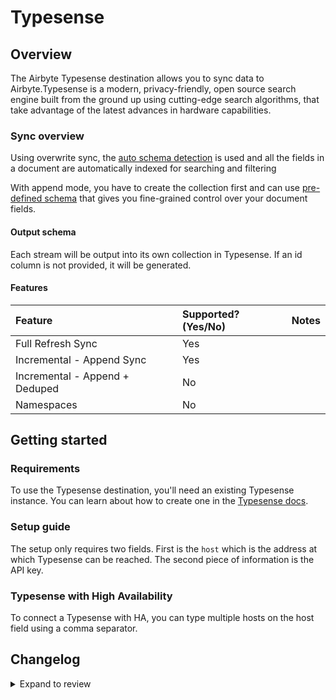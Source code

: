 # Typesense

## Overview

The Airbyte Typesense destination allows you to sync data to Airbyte.Typesense is a modern, privacy-friendly, open source search engine built from the ground up using cutting-edge search algorithms, that take advantage of the latest advances in hardware capabilities.

### Sync overview

Using overwrite sync, the [auto schema detection](https://typesense.org/docs/0.23.1/api/collections.html#with-auto-schema-detection) is used and all the fields in a document are automatically indexed for searching and filtering

With append mode, you have to create the collection first and can use [pre-defined schema](https://typesense.org/docs/0.23.1/api/collections.html#with-pre-defined-schema) that gives you fine-grained control over your document fields.

#### Output schema

Each stream will be output into its own collection in Typesense. If an id column is not provided, it will be generated.

#### Features

| Feature                        | Supported?\(Yes/No\) | Notes |
| :----------------------------- | :------------------- | :---- |
| Full Refresh Sync              | Yes                  |       |
| Incremental - Append Sync      | Yes                  |       |
| Incremental - Append + Deduped | No                   |       |
| Namespaces                     | No                   |       |

## Getting started

### Requirements

To use the Typesense destination, you'll need an existing Typesense instance. You can learn about how to create one in the [Typesense docs](https://typesense.org/docs/guide/install-typesense.html).

### Setup guide

The setup only requires two fields. First is the `host` which is the address at which Typesense can be reached. The second piece of information is the API key.

### Typesense with High Availability

To connect a Typesense with HA, you can type multiple hosts on the host field using a comma separator.

## Changelog

<details>
  <summary>Expand to review</summary>

| Version | Date       | Pull Request                                             | Subject                                                                                     |
| :------ | :--------- | :------------------------------------------------------- | :------------------------------------------------------------------------------------------ |
| 0.1.43 | 2025-03-08 | [55373](https://github.com/airbytehq/airbyte/pull/55373) | Update dependencies |
| 0.1.42 | 2025-03-01 | [54910](https://github.com/airbytehq/airbyte/pull/54910) | Update dependencies |
| 0.1.41 | 2025-02-22 | [53929](https://github.com/airbytehq/airbyte/pull/53929) | Update dependencies |
| 0.1.40 | 2025-02-08 | [53387](https://github.com/airbytehq/airbyte/pull/53387) | Update dependencies |
| 0.1.39 | 2025-02-04 | [49984](https://github.com/airbytehq/airbyte/pull/49984) | Typo default port |
| 0.1.38 | 2025-02-04 | [53131](https://github.com/airbytehq/airbyte/pull/53131) | Document id is overwritten by writer |
| 0.1.37 | 2025-02-01 | [52945](https://github.com/airbytehq/airbyte/pull/52945) | Update dependencies |
| 0.1.36 | 2025-01-25 | [52170](https://github.com/airbytehq/airbyte/pull/52170) | Update dependencies |
| 0.1.35 | 2025-01-18 | [51734](https://github.com/airbytehq/airbyte/pull/51734) | Update dependencies |
| 0.1.34 | 2025-01-11 | [51253](https://github.com/airbytehq/airbyte/pull/51253) | Update dependencies |
| 0.1.33 | 2024-12-28 | [50501](https://github.com/airbytehq/airbyte/pull/50501) | Update dependencies |
| 0.1.32 | 2024-12-21 | [50175](https://github.com/airbytehq/airbyte/pull/50175) | Update dependencies |
| 0.1.31 | 2024-12-14 | [49282](https://github.com/airbytehq/airbyte/pull/49282) | Update dependencies |
| 0.1.30 | 2024-11-25 | [48676](https://github.com/airbytehq/airbyte/pull/48676) | Update dependencies |
| 0.1.29 | 2024-11-04 | [47077](https://github.com/airbytehq/airbyte/pull/47077) | Update dependencies |
| 0.1.28 | 2024-10-12 | [46810](https://github.com/airbytehq/airbyte/pull/46810) | Update dependencies |
| 0.1.27 | 2024-10-05 | [46426](https://github.com/airbytehq/airbyte/pull/46426) | Update dependencies |
| 0.1.26 | 2024-09-28 | [46119](https://github.com/airbytehq/airbyte/pull/46119) | Update dependencies |
| 0.1.25 | 2024-09-21 | [45768](https://github.com/airbytehq/airbyte/pull/45768) | Update dependencies |
| 0.1.24 | 2024-09-14 | [45491](https://github.com/airbytehq/airbyte/pull/45491) | Update dependencies |
| 0.1.23 | 2024-09-07 | [45265](https://github.com/airbytehq/airbyte/pull/45265) | Update dependencies |
| 0.1.22 | 2024-08-31 | [45057](https://github.com/airbytehq/airbyte/pull/45057) | Update dependencies |
| 0.1.21 | 2024-08-24 | [44683](https://github.com/airbytehq/airbyte/pull/44683) | Update dependencies |
| 0.1.20 | 2024-08-22 | [44530](https://github.com/airbytehq/airbyte/pull/44530) | Update test dependencies |
| 0.1.19 | 2024-08-17 | [44339](https://github.com/airbytehq/airbyte/pull/44339) | Update dependencies |
| 0.1.18 | 2024-08-10 | [43489](https://github.com/airbytehq/airbyte/pull/43489) | Update dependencies |
| 0.1.17 | 2024-08-01 | [42868](https://github.com/airbytehq/airbyte/pull/42868) | Allows you to specify multiple hosts, separated by commas, to connect to Typesense with HA. |
| 0.1.16 | 2024-08-03 | [43282](https://github.com/airbytehq/airbyte/pull/43282) | Update dependencies |
| 0.1.15 | 2024-07-27 | [42606](https://github.com/airbytehq/airbyte/pull/42606) | Update dependencies |
| 0.1.14 | 2024-07-20 | [42146](https://github.com/airbytehq/airbyte/pull/42146) | Update dependencies |
| 0.1.13 | 2024-07-13 | [41881](https://github.com/airbytehq/airbyte/pull/41881) | Update dependencies |
| 0.1.12 | 2024-07-10 | [41361](https://github.com/airbytehq/airbyte/pull/41361) | Update dependencies |
| 0.1.11 | 2024-07-09 | [41220](https://github.com/airbytehq/airbyte/pull/41220) | Update dependencies |
| 0.1.10 | 2024-07-06 | [40918](https://github.com/airbytehq/airbyte/pull/40918) | Update dependencies |
| 0.1.9 | 2024-06-27 | [40215](https://github.com/airbytehq/airbyte/pull/40215) | Replaced deprecated AirbyteLogger with logging.Logger |
| 0.1.8 | 2024-06-25 | [40487](https://github.com/airbytehq/airbyte/pull/40487) | Update dependencies |
| 0.1.7 | 2024-06-22 | [40154](https://github.com/airbytehq/airbyte/pull/40154) | Update dependencies |
| 0.1.6 | 2024-06-04 | [39050](https://github.com/airbytehq/airbyte/pull/39050) | [autopull] Upgrade base image to v1.2.1 |
| 0.1.5 | 2024-05-20 | [38428](https://github.com/airbytehq/airbyte/pull/38428) | [autopull] base image + poetry + up_to_date |
| 0.1.4 | 2024-03-25 | [36460](https://github.com/airbytehq/airbyte/pull/36460) | Added path config option |
| 0.1.3 | 2024-01-17 | [34336](https://github.com/airbytehq/airbyte/pull/34336) | Fix check() arguments error |
| 0.1.2 | 2023-08-25 | [29817](https://github.com/airbytehq/airbyte/pull/29817) | Fix writing multiple streams |
| 0.1.1 | 2023-08-24 | [29555](https://github.com/airbytehq/airbyte/pull/29555) | Increasing connection timeout |
| 0.1.0 | 2022-10-28 | [18349](https://github.com/airbytehq/airbyte/pull/18349) | New Typesense destination |

</details>
